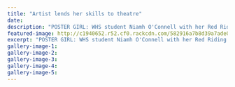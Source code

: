 ```yaml
---
title: "Artist lends her skills to theatre"
date: 
description: "POSTER GIRL: WHS student Niamh O'Connell with her Red Riding Hood poster, Wanganui Midweek article on 9/11/16..."
featured-image: http://c1940652.r52.cf0.rackcdn.com/582916a7b8d39a7ade000128/Niamh-OConnell-little-red-riding-hood-midweek-9-Nov.jpg
excerpt: "POSTER GIRL: WHS student Niamh O'Connell with her Red Riding Hood poster."
gallery-image-1: 
gallery-image-2: 
gallery-image-3: 
gallery-image-4: 
gallery-image-5: 
---
```

